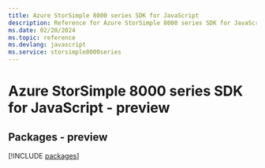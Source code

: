 ```yaml
---
title: Azure StorSimple 8000 series SDK for JavaScript
description: Reference for Azure StorSimple 8000 series SDK for JavaScript
ms.date: 02/20/2024
ms.topic: reference
ms.devlang: javascript
ms.service: storsimple8000series
---
```

# Azure StorSimple 8000 series SDK for JavaScript - preview
## Packages - preview
[!INCLUDE [packages](storsimple-8000-series-index.md)]